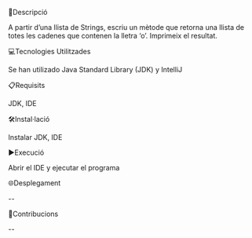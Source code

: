 📄Descripció

A partir d’una llista de Strings, escriu un mètode que retorna una llista de totes les cadenes que contenen la lletra ‘o’. Imprimeix el resultat.

💻Tecnologies Utilitzades

Se han utilizado Java Standard Library (JDK) y IntelliJ

📋Requisits

JDK, IDE

🛠️Instal·lació

Instalar JDK, IDE

▶️Execució

Abrir el IDE y ejecutar el programa

🌐Desplegament

--

🤝Contribucions

--
